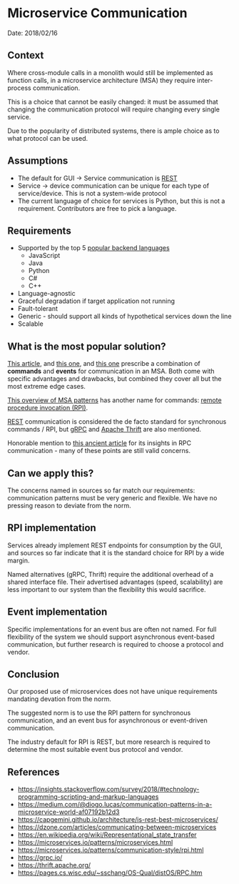 # Microservice Communication

Date: 2018/02/16

## Context

Where cross-module calls in a monolith would still be implemented as function calls, in a microservice architecture (MSA) they require inter-process communication.

This is a choice that cannot be easily changed: it must be assumed that changing the communication protocol will require changing every single service.

Due to the popularity of distributed systems, there is ample choice as to what protocol can be used.

## Assumptions

* The default for GUI -> Service communication is [REST][rest-wiki]
* Service -> device communication can be unique for each type of service/device. This is not a system-wide protocol
* The current language of choice for services is Python, but this is not a requirement. Contributors are free to pick a language.

## Requirements

* Supported by the top 5 [popular backend languages][language-popularity]
    * JavaScript
    * Java
    * Python
    * C#
    * C++
* Language-agnostic
* Graceful degradation if target application not running
* Fault-tolerant
* Generic - should support all kinds of hypothetical services down the line
* Scalable

## What is the most popular solution?

[This article][communication-patterns], and [this one][dzone-msa-communication], and [this one][is-rest-best] prescribe a combination of **commands** and **events** for communication in an MSA. Both come with specific advantages and drawbacks, but combined they cover all but the most extreme edge cases.

[This overview of MSA patterns][msa-patterns] has another name for commands: [remote procedure invocation (RPI)][rpi-pattern].

[REST][rest-wiki] communication is considered the de facto standard for synchronous commands / RPI, but [gRPC][grpc] and [Apache Thrift][thrift] are also mentioned.

Honorable mention to [this ancient article][implementing-rpc] for its insights in RPC communication - many of these points are still valid concerns.

## Can we apply this?

The concerns named in sources so far match our requirements: communication patterns must be very generic and flexible.
We have no pressing reason to deviate from the norm.

## RPI implementation

Services already implement REST endpoints for consumption by the GUI, and sources so far indicate that it is the standard choice for RPI by a wide margin.

Named alternatives (gRPC, Thrift) require the additional overhead of a shared interface file. Their advertised advantages (speed, scalability) are less important to our system than the flexibility this would sacrifice.

## Event implementation

Specific implementations for an event bus are often not named. For full flexibility of the system we should support asynchronous event-based communication, but further research is required to choose a protocol and vendor.

## Conclusion

Our proposed use of microservices does not have unique requirements mandating devation from the norm.

The suggested norm is to use the RPI pattern for synchronous communication, and an event bus for asynchronous or event-driven communication.

The industry default for RPI is REST, but more research is required to determine the most suitable event bus protocol and vendor.


[language-popularity]: https://insights.stackoverflow.com/survey/2018/#technology-programming-scripting-and-markup-languages
[communication-patterns]: https://medium.com/@diogo.lucas/communication-patterns-in-a-microservice-world-af07192b12d3
[is-rest-best]: https://capgemini.github.io/architecture/is-rest-best-microservices/
[dzone-msa-communication]: https://dzone.com/articles/communicating-between-microservices
[rest-wiki]: https://en.wikipedia.org/wiki/Representational_state_transfer
[msa-patterns]: https://microservices.io/patterns/microservices.html
[rpi-pattern]: https://microservices.io/patterns/communication-style/rpi.html
[grpc]: https://grpc.io/
[thrift]: https://thrift.apache.org/
[implementing-rpc]: https://pages.cs.wisc.edu/~sschang/OS-Qual/distOS/RPC.htm


## References

* https://insights.stackoverflow.com/survey/2018/#technology-programming-scripting-and-markup-languages
* https://medium.com/@diogo.lucas/communication-patterns-in-a-microservice-world-af07192b12d3
* https://capgemini.github.io/architecture/is-rest-best-microservices/
* https://dzone.com/articles/communicating-between-microservices
* https://en.wikipedia.org/wiki/Representational_state_transfer
* https://microservices.io/patterns/microservices.html
* https://microservices.io/patterns/communication-style/rpi.html
* https://grpc.io/
* https://thrift.apache.org/
* https://pages.cs.wisc.edu/~sschang/OS-Qual/distOS/RPC.htm